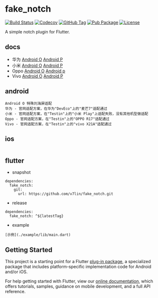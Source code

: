 # fake_notch

[![Build Status](https://cloud.drone.io/api/badges/v7lin/fake_notch/status.svg)](https://cloud.drone.io/v7lin/fake_notch)
[![Codecov](https://codecov.io/gh/v7lin/fake_notch/branch/master/graph/badge.svg)](https://codecov.io/gh/v7lin/fake_notch)
[![GitHub Tag](https://img.shields.io/github/tag/v7lin/fake_notch.svg)](https://github.com/v7lin/fake_notch/releases)
[![Pub Package](https://img.shields.io/pub/v/fake_notch.svg)](https://pub.dartlang.org/packages/fake_notch)
[![License](https://img.shields.io/badge/License-Apache%202.0-blue.svg)](https://github.com/v7lin/fake_notch/blob/master/LICENSE)

A simple notch plugin for Flutter. 

## docs

* 华为 [Android O](https://developer.huawei.com/consumer/cn/devservice/doc/50114) [Android P](https://developer.huawei.com/consumer/cn/devservice/doc/50115)
* 小米 [Android O](https://dev.mi.com/console/doc/detail?pId=1293) [Android P](https://dev.mi.com/console/doc/detail?pId=1341)
* Oppo [Android O](https://open.oppomobile.com/wiki/doc#id=10159) [Android p](https://open.oppomobile.com/wiki/doc#id=10293)
* Vivo [Android O](https://dev.vivo.com.cn/documentCenter/doc/103) [Android P](https://dev.vivo.com.cn/documentCenter/doc/145)

## android

````
Android O 特殊刘海屏适配
华为 - 官网适配方案，在华为"DevEco"上的"麦芒7"适配通过
小米 - 官网适配方案，在"Testin"上的"小米 Play"上适配失败，没有其他机型做适配
Oppo - 官网适配方案，在"Testin"上的"OPPO R17"适配通过
Vivo - 官网适配方案，在"Testin"上的"vivo X21A"适配通过
````

## ios

````
````

## flutter

* snapshot

````
dependencies:
  fake_notch:
    git:
      url: https://github.com/v7lin/fake_notch.git
````

* release

````
dependencies:
  fake_notch: ^${latestTag}
````

* example

````
[示例](./example/lib/main.dart)
````

## Getting Started

This project is a starting point for a Flutter
[plug-in package](https://flutter.dev/developing-packages/),
a specialized package that includes platform-specific implementation code for
Android and/or iOS.

For help getting started with Flutter, view our 
[online documentation](https://flutter.dev/docs), which offers tutorials, 
samples, guidance on mobile development, and a full API reference.
